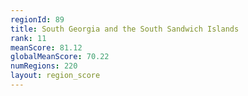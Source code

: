 ```yaml
---
regionId: 89
title: South Georgia and the South Sandwich Islands
rank: 11
meanScore: 81.12
globalMeanScore: 70.22
numRegions: 220
layout: region_score
---
```

